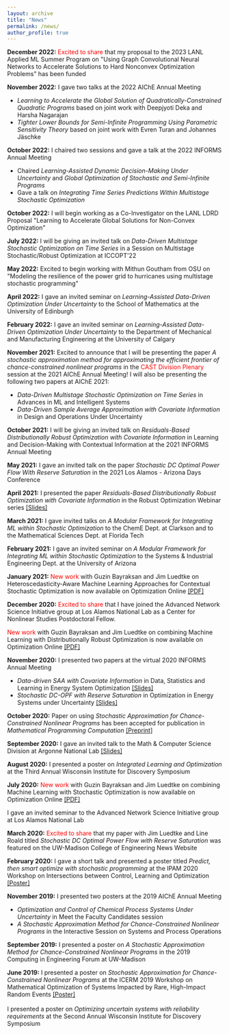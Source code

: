 ```yaml
---
layout: archive
title: "News"
permalink: /news/
author_profile: true
---
```


**December 2022:** <span style="color: red">Excited to share</span> that my proposal to the 2023 LANL Applied ML Summer Program on "Using Graph Convolutional Neural Networks to Accelerate Solutions to Hard Nonconvex Optimization Problems" has been funded

**November 2022:** I gave two talks at the 2022 AIChE Annual Meeting
* *Learning to Accelerate the Global Solution of Quadratically-Constrained Quadratic Programs* based on joint work with Deepjyoti Deka and Harsha Nagarajan
* *Tighter Lower Bounds for Semi-Infinite Programming Using Parametric Sensitivity Theory* based on joint work with Evren Turan and Johannes Jäschke

**October 2022:** I chaired two sessions and gave a talk at the 2022 INFORMS Annual Meeting
* Chaired *Learning-Assisted Dynamic Decision-Making Under Uncertainty* and *Global Optimization of Stochastic and Semi-Infinite Programs*
* Gave a talk on *Integrating Time Series Predictions Within Multistage Stochastic Optimization*

**October 2022:** I will begin working as a Co-Investigator on the LANL LDRD Proposal "Learning to Accelerate Global Solutions for Non-Convex Optimization"

**July 2022:** I will be giving an invited talk on *Data-Driven Multistage Stochastic Optimization on Time Series* in a Session on Multistage Stochastic/Robust Optimization at ICCOPT'22

**May 2022:** Excited to begin working with Mithun Goutham from OSU on "Modeling the resilience of the power grid to hurricanes using multistage stochastic programming"

**April 2022:** I gave an invited seminar on *Learning-Assisted Data-Driven Optimization Under Uncertainty* to the School of Mathematics at the University of Edinburgh

**February 2022:** I gave an invited seminar on *Learning-Assisted Data-Driven Optimization Under Uncertainty* to the Department of Mechanical and Manufacturing Engineering at the University of Calgary

**November 2021:** Excited to announce that I will be presenting <a href = "https://aiche.confex.com/aiche/2021/meetingapp.cgi/Paper/625276" target="_blank" style="text-decoration:none">the paper</a> *A stochastic approximation method for approximating the efficient frontier of chance-constrained nonlinear programs* in the <span style="color: red">CAST Division Plenary</span> session at the 2021 AIChE Annual Meeting! I will also be presenting the following two papers at AIChE 2021:
* *Data-Driven Multistage Stochastic Optimization on Time Series* in <a href = "https://aiche.confex.com/aiche/2021/meetingapp.cgi/Paper/625278" target="_blank" style="text-decoration:none">Advances in ML and Intelligent Systems</a>
* *Data-Driven Sample Average Approximation with Covariate Information* in <a href = "https://aiche.confex.com/aiche/2021/meetingapp.cgi/Paper/625277" target="_blank" style="text-decoration:none">Design and Operations Under Uncertainty</a>

**October 2021:** I will be giving an invited talk on *Residuals-Based Distributionally Robust Optimization with Covariate Information* in <a href = "https://www.abstractsonline.com/pp8/#!/10390/session/478" target="_blank" style="text-decoration:none">Learning and Decision-Making with Contextual Information</a> at the 2021 INFORMS Annual Meeting

**May 2021:** I gave an invited talk on the paper *Stochastic DC Optimal Power Flow With Reserve Saturation* in the 2021 <a href = "https://web.cvent.com/event/def1e6af-670b-4920-a66f-1441511a61ce/summary" target="_blank" style="text-decoration:none">Los Alamos - Arizona Days</a> Conference

**April 2021:** I presented the paper *Residuals-Based Distributionally Robust Optimization with Covariate Information* in the Robust Optimization Webinar series <a href = "https://rohitkannan.github.io/presentations/Kannan_ROW21_ERDRO.pdf" target="_blank">[Slides]</a>

**March 2021:** I gave invited talks on *A Modular Framework for Integrating ML within Stochastic Optimization* to the ChemE Dept. at Clarkson and to the Mathematical Sciences Dept. at Florida Tech

**February 2021:** I gave an invited seminar on *A Modular Framework for Integrating ML within Stochastic Optimization* to the Systems & Industrial Engineering Dept. at the University of Arizona

**January 2021:** <span style="color: red">New work</span> with Guzin Bayraksan and Jim Luedtke on Heteroscedasticity-Aware Machine Learning Approaches for Contextual Stochastic Optimization is now available on Optimization Online <a href = "http://www.optimization-online.org/DB_FILE/2021/01/8201.pdf" target="_blank">[PDF]</a>

**December 2020:** <span style="color: red">Excited to share</span> that I have joined the <a href = "https://lanl-ansi.github.io/" target="_blank" style="text-decoration:none">Advanced Network Science Initiative</a> group at Los Alamos National Lab as a <a href = "https://cnls.lanl.gov/External/" target="_blank" style="text-decoration:none">Center for Nonlinear Studies</a> Postdoctoral Fellow.

<span style="color: red">New work</span> with Guzin Bayraksan and Jim Luedtke on combining Machine Learning with Distributionally Robust Optimization is now available on Optimization Online <a href = "http://www.optimization-online.org/DB_FILE/2020/11/8136.pdf" target="_blank">[PDF]</a>

**November 2020:** I presented two papers at the virtual 2020 INFORMS Annual Meeting
* *Data-driven SAA with Covariate Information* in <a href = "https://www.abstractsonline.com/pp8/#!/9022/session/2220" target="_blank" style="text-decoration:none">Data, Statistics and Learning in Energy System Optimization</a> <a href = "https://rohitkannan.github.io/presentations/Kannan_INFORMS20_DDSAA.pdf" target="_blank">[Slides]</a>
* *Stochastic DC-OPF with Reserve Saturation* in <a href = "https://www.abstractsonline.com/pp8/#!/9022/session/2845" target="_blank" style="text-decoration:none">Optimization in Energy Systems under Uncertainty</a> <a href = "https://rohitkannan.github.io/presentations/Kannan_INFORMS20_SDCOPF.pdf" target="_blank">[Slides]</a>

**October 2020:** Paper on using *Stochastic Approximation for Chance-Constrained Nonlinear Programs* has been accepted for publication in *Mathematical Programming Computation* <a href = "https://arxiv.org/abs/1812.07066" target="_blank">[Preprint]</a>

**September 2020:** I gave an invited talk to the Math & Computer Science Division at Argonne National Lab <a href = "https://rohitkannan.github.io/presentations/Kannan_Argonne_September_2020.pdf" target="_blank">[Slides]</a>

**August 2020:** I presented a poster on *Integrated Learning and Optimization* at the <a href = "https://wid.wisc.edu/wid-symposium/" target="_blank" style="text-decoration:none">Third Annual Wisconsin Institute for Discovery Symposium</a>

**July 2020:** <span style="color: red">New work</span> with Guzin Bayraksan and Jim Luedtke on combining Machine Learning with Stochastic Optimization is now available on Optimization Online <a href = "http://www.optimization-online.org/DB_FILE/2020/07/7932.pdf" target="_blank">[PDF]</a>

I gave an invited seminar to the <a href = "https://lanl-ansi.github.io/" target="_blank" style="text-decoration:none">Advanced Network Science Initiative</a> group at Los Alamos National Lab

**March 2020:** <span style="color: red">Excited to share</span> that my paper with Jim Luedtke and Line Roald titled *Stochastic DC Optimal Power Flow with Reserve Saturation* was featured on the UW-Madison <a href = "https://www.engr.wisc.edu/news/power-tools-new-math-model-optimizes-energy/" target="_blank" style="text-decoration:none">College of Engineering News Website </a>

**February 2020:** I gave a short talk and presented a poster titled *Predict, then smart optimize with stochastic programming* at the <a href = "http://www.ipam.ucla.edu/programs/workshops/intersections-between-control-learning-and-optimization/" target="_blank" style="text-decoration:none">IPAM 2020 Workshop</a> on Intersections between Control, Learning and Optimization <a href = "https://rohitkannan.github.io/presentations/Kannan_IPAM20_DDSAA.pdf" target="_blank">[Poster]</a>

**November 2019:** I presented two posters at the 2019 AIChE Annual Meeting
* *Optimization and Control of Chemical Process Systems Under Uncertainty* in <a href = "https://aiche.confex.com/aiche/2019/meetingapp.cgi/Paper/582022" target="_blank" style="text-decoration:none">Meet the Faculty Candidates</a> session
* *A Stochastic Approximation Method for Chance-Constrained Nonlinear Programs* in the <a href = "https://aiche.confex.com/aiche/2019/meetingapp.cgi/Paper/563982" target="_blank" style="text-decoration:none">Interactive Session on Systems and Process Operations</a>

**September 2019:** I presented a poster on *A Stochastic Approximation Method for Chance-Constrained Nonlinear Programs* in the <a href = "https://graingerinstitute.engr.wisc.edu/computing-in-engineering-forum-2019/" target="_blank" style="text-decoration:none">2019 Computing in Engineering Forum</a> at UW-Madison

**June 2019:** I presented a poster on *Stochastic Approximation for Chance-Constrained Nonlinear Programs* at the <a href = "https://icerm.brown.edu/topical_workshops/tw19-2-hire/" target="_blank" style="text-decoration:none">ICERM 2019 Workshop</a> on Mathematical Optimization of Systems Impacted by Rare, High-Impact Random Events <a href = "https://rohitkannan.github.io/presentations/Kannan_ICERM19_SAforCCP.pdf" target="_blank">[Poster]</a> <br/> <br/>
I presented a poster on *Optimizing uncertain systems with reliability requirements* at the <a href = "https://wid.wisc.edu/2019-wid-symposium/" target="_blank" style="text-decoration:none">Second Annual Wisconsin Institute for Discovery Symposium</a>
